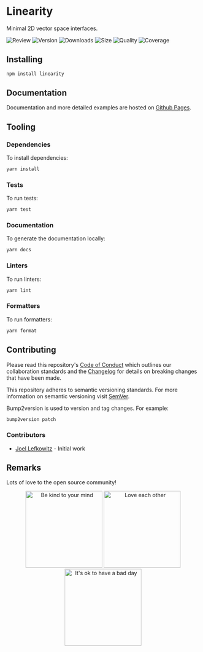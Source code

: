 # Linearity

Minimal 2D vector space interfaces.

![Review](https://img.shields.io/github/actions/workflow/status/JoelLefkowitz/linearity/review.yml)
![Version](https://img.shields.io/npm/v/linearity)
![Downloads](https://img.shields.io/npm/dw/linearity)
![Size](https://img.shields.io/bundlephobia/min/linearity)
![Quality](https://img.shields.io/codacy/grade/_)
![Coverage](https://img.shields.io/codacy/coverage/_)

## Installing

```bash
npm install linearity
```

## Documentation

Documentation and more detailed examples are hosted on [Github Pages](https://joellefkowitz.github.io/linearity).

## Tooling

### Dependencies

To install dependencies:

```bash
yarn install
```

### Tests

To run tests:

```bash
yarn test
```

### Documentation

To generate the documentation locally:

```bash
yarn docs
```

### Linters

To run linters:

```bash
yarn lint
```

### Formatters

To run formatters:

```bash
yarn format
```

## Contributing

Please read this repository's [Code of Conduct](CODE_OF_CONDUCT.md) which outlines our collaboration standards and the [Changelog](CHANGELOG.md) for details on breaking changes that have been made.

This repository adheres to semantic versioning standards. For more information on semantic versioning visit [SemVer](https://semver.org).

Bump2version is used to version and tag changes. For example:

```bash
bump2version patch
```

### Contributors

- [Joel Lefkowitz](https://github.com/joellefkowitz) - Initial work

## Remarks

Lots of love to the open source community!

<div align='center'>
    <img width=200 height=200 src='https://media.giphy.com/media/osAcIGTSyeovPq6Xph/giphy.gif' alt='Be kind to your mind' />
    <img width=200 height=200 src='https://media.giphy.com/media/KEAAbQ5clGWJwuJuZB/giphy.gif' alt='Love each other' />
    <img width=200 height=200 src='https://media.giphy.com/media/WRWykrFkxJA6JJuTvc/giphy.gif' alt="It's ok to have a bad day" />
</div>

